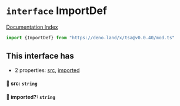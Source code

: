 # `interface` ImportDef

[Documentation Index](../README.md)

```ts
import {ImportDef} from "https://deno.land/x/tsa@v0.0.40/mod.ts"
```

## This interface has

- 2 properties:
[src](#-src-string),
[imported](#-imported-string)


#### 📄 src: `string`



#### 📄 imported?: `string`



